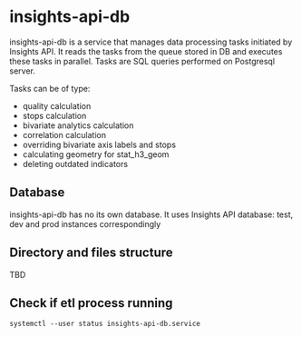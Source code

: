 # insights-api-db

insights-api-db is a service that manages data processing tasks initiated by Insights API. It reads the tasks from the queue stored in DB and executes these tasks in parallel. Tasks are SQL queries performed on Postgresql server.

Tasks can be of type:
* quality calculation
* stops calculation
* bivariate analytics calculation
* correlation calculation
* overriding bivariate axis labels and stops
* calculating geometry for stat_h3_geom
* deleting outdated indicators

## Database
insights-api-db has no its own database. It uses Insights API database: test, dev and prod instances correspondingly

## Directory and files structure

TBD

## Check if etl process running
```
systemctl --user status insights-api-db.service
```
